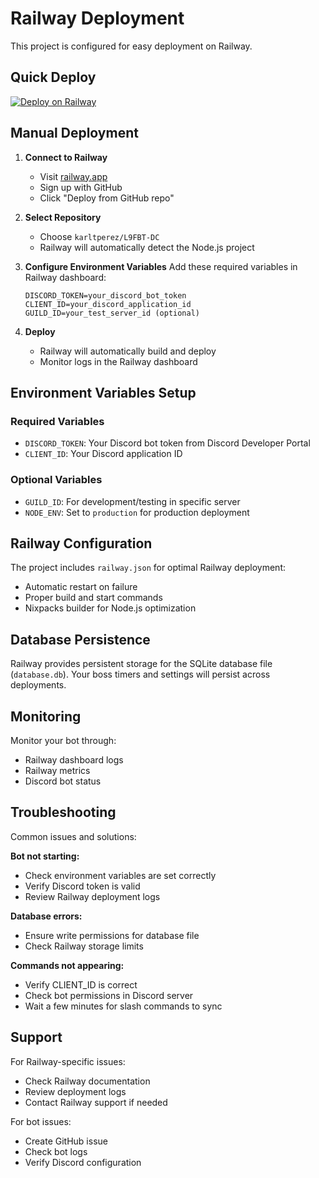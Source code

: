 # Railway Deployment

This project is configured for easy deployment on Railway.

## Quick Deploy

[![Deploy on Railway](https://railway.app/button.svg)](https://railway.app/template/your-template-id)

## Manual Deployment

1. **Connect to Railway**
   - Visit [railway.app](https://railway.app)
   - Sign up with GitHub
   - Click "Deploy from GitHub repo"

2. **Select Repository**
   - Choose `karltperez/L9FBT-DC`
   - Railway will automatically detect the Node.js project

3. **Configure Environment Variables**
   Add these required variables in Railway dashboard:
   ```
   DISCORD_TOKEN=your_discord_bot_token
   CLIENT_ID=your_discord_application_id
   GUILD_ID=your_test_server_id (optional)
   ```

4. **Deploy**
   - Railway will automatically build and deploy
   - Monitor logs in the Railway dashboard

## Environment Variables Setup

### Required Variables
- `DISCORD_TOKEN`: Your Discord bot token from Discord Developer Portal
- `CLIENT_ID`: Your Discord application ID

### Optional Variables  
- `GUILD_ID`: For development/testing in specific server
- `NODE_ENV`: Set to `production` for production deployment

## Railway Configuration

The project includes `railway.json` for optimal Railway deployment:
- Automatic restart on failure
- Proper build and start commands
- Nixpacks builder for Node.js optimization

## Database Persistence

Railway provides persistent storage for the SQLite database file (`database.db`). Your boss timers and settings will persist across deployments.

## Monitoring

Monitor your bot through:
- Railway dashboard logs
- Railway metrics
- Discord bot status

## Troubleshooting

Common issues and solutions:

**Bot not starting:**
- Check environment variables are set correctly
- Verify Discord token is valid
- Review Railway deployment logs

**Database errors:**
- Ensure write permissions for database file
- Check Railway storage limits

**Commands not appearing:**
- Verify CLIENT_ID is correct
- Check bot permissions in Discord server
- Wait a few minutes for slash commands to sync

## Support

For Railway-specific issues:
- Check Railway documentation
- Review deployment logs
- Contact Railway support if needed

For bot issues:
- Create GitHub issue
- Check bot logs
- Verify Discord configuration
